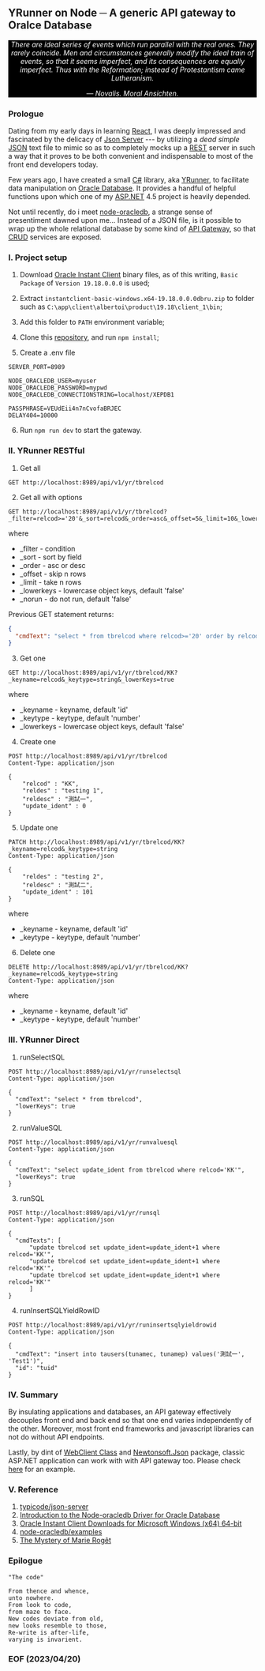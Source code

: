 ## YRunner on Node ─ A generic API gateway to Oralce Database


<div style="text-align: center; color:white; background-color:black"><em>There are ideal series of events which run parallel with the real ones. They rarely coincide. Men and circumstances generally modify the ideal train of events, so that it seems imperfect, and its consequences are equally imperfect. Thus with the Reformation; instead of Protestantism came Lutheranism.

— Novalis. Moral Ansichten.</em></div>


### Prologue
Dating from my early days in learning [React](https://react.dev/), I was deeply impressed and fascinated by the delicacy of [Json Server](https://github.com/typicode/json-server) --- by utilizing a <em>dead simple</em> [JSON](https://www.w3schools.com/js/js_json_intro.asp) text file to mimic so as to completely mocks up a [REST](https://restfulapi.net/) server in such a way that it proves to be both convenient and indispensable to most of the front end developers today. 

Few years ago, I have created a small [C#](https://learn.microsoft.com/en-us/dotnet/csharp/) library, aka [YRunner](https://github.com/Albert0i/yrunner-on-node/blob/main/oic/YRunner.cs), to facilitate data manipulation on [Oracle Database](https://www.oracle.com/database/). It provides a handful of helpful functions upon which one of my [ASP.NET](https://dotnet.microsoft.com/en-us/apps/aspnet) 4.5 project is heavily depended. 

Not until recently, do i meet [node-oracledb](https://oracle.github.io/node-oracledb/), a strange sense of presentiment dawned upon me... Instead of a JSON file, is it possible to wrap up the whole relational database by some kind of [API Gateway](https://www.redhat.com/en/topics/api/what-does-an-api-gateway-do), so that [CRUD](https://en.wikipedia.org/wiki/Create,_read,_update_and_delete) services are exposed. 


### I. Project setup 
1. Download [Oracle Instant Client](https://www.oracle.com/database/technologies/instant-client/winx64-64-downloads.html) binary files, as of this writing, `Basic Package` of `Version 19.18.0.0.0` is used;

2. Extract `instantclient-basic-windows.x64-19.18.0.0.0dbru.zip` to folder such as  `C:\app\client\albertoi\product\19.18\client_1\bin`; 

3. Add this folder to `PATH` environment variable;

4. Clone this [repository](https://github.com/Albert0i/yrunner-on-node.git), and run `npm install`;

5. Create a .env file 
```
SERVER_PORT=8989

NODE_ORACLEDB_USER=myuser
NODE_ORACLEDB_PASSWORD=mypwd
NODE_ORACLEDB_CONNECTIONSTRING=localhost/XEPDB1

PASSPHRASE=VEUdEii4n7nCvofaBRJEC
DELAY404=10000
```

6. Run `npm run dev` to start the gateway. 


### II. YRunner RESTful  
1. Get all 
```
GET http://localhost:8989/api/v1/yr/tbrelcod
```

2. Get all with options
```
GET http://localhost:8989/api/v1/yr/tbrelcod?_filter=relcod>='20'&_sort=relcod&_order=asc&_offset=5&_limit=10&_lowerKeys=true&_norun=true
```
where 
- _filter     - condition 
- _sort       - sort by field
- _order      - asc or desc 
- _offset     - skip n rows  
- _limit      - take n rows 
- _lowerkeys  - lowercase object keys, default 'false'
- _norun      - do not run, default 'false'

Previous GET statement returns: 
```json
{
  "cmdText": "select * from tbrelcod where relcod>='20' order by relcod asc offset 5 rows fetch next 10 rows only "
}
```

3. Get one 
```
GET http://localhost:8989/api/v1/yr/tbrelcod/KK?_keyname=relcod&_keytype=string&_lowerKeys=true
```
where
- _keyname    - keyname, default 'id'
- _keytype    - keytype, default 'number' 
- _lowerkeys  - lowercase object keys, default 'false'

4. Create one
```
POST http://localhost:8989/api/v1/yr/tbrelcod
Content-Type: application/json

{ 
    "relcod" : "KK",
    "reldes" : "testing 1",
    "reldesc" : "測試一",
    "update_ident" : 0
}
```

5. Update one 
```
PATCH http://localhost:8989/api/v1/yr/tbrelcod/KK?_keyname=relcod&_keytype=string
Content-Type: application/json

{ 
    "reldes" : "testing 2",
    "reldesc" : "測試二",
    "update_ident" : 101 
}
```
where
- _keyname    - keyname, default 'id'
- _keytype    - keytype, default 'number' 

6. Delete one 
```
DELETE http://localhost:8989/api/v1/yr/tbrelcod/KK?_keyname=relcod&_keytype=string
Content-Type: application/json
```
where
- _keyname    - keyname, default 'id'
- _keytype    - keytype, default 'number' 


### III. YRunner Direct 

1. runSelectSQL
```
POST http://localhost:8989/api/v1/yr/runselectsql
Content-Type: application/json

{
  "cmdText": "select * from tbrelcod",
  "lowerKeys": true
}
```

2. runValueSQL
```
POST http://localhost:8989/api/v1/yr/runvaluesql
Content-Type: application/json

{
  "cmdText": "select update_ident from tbrelcod where relcod='KK'",
  "lowerKeys": true
}
```

3. runSQL
```
POST http://localhost:8989/api/v1/yr/runsql
Content-Type: application/json

{
  "cmdTexts": [
      "update tbrelcod set update_ident=update_ident+1 where relcod='KK'",
      "update tbrelcod set update_ident=update_ident+1 where relcod='KK'",
      "update tbrelcod set update_ident=update_ident+1 where relcod='KK'"
      ]
}
```

4. runInsertSQLYieldRowID
```
POST http://localhost:8989/api/v1/yr/runinsertsqlyieldrowid
Content-Type: application/json

{
  "cmdText": "insert into tausers(tunamec, tunamep) values('測試一', 'Test1')",
  "id": "tuid"
}
```


### IV. Summary 
By insulating applications and databases, an API gateway effectively decouples front end and back end so that one end varies independently of the other. Moreover, most front end frameworks and javascript libraries can not do without API endpoints.

Lastly, by dint of [WebClient Class](https://learn.microsoft.com/en-us/dotnet/api/system.net.webclient?view=net-7.0) and [Newtonsoft.Json](https://www.newtonsoft.com/json) package, classic ASP.NET application can work with with API gateway too. Please check [here](https://github.com/Albert0i/yrunner-on-node/blob/main/oic/WebClient1.aspx.cs) for an example. 


### V. Reference

1. [typicode/json-server](https://github.com/typicode/json-server)
2. [Introduction to the Node-oracledb Driver for Oracle Database](https://node-oracledb.readthedocs.io/en/latest/user_guide/introduction.html#getting-started-with-node-oracledb)
3. [Oracle Instant Client Downloads for Microsoft Windows (x64) 64-bit](https://www.oracle.com/database/technologies/instant-client/winx64-64-downloads.html)
4. [node-oracledb/examples](https://github.com/oracle/node-oracledb/tree/main/examples)
5. [The Mystery of Marie Rogêt](https://poemuseum.org/the-mystery-of-marie-roget/)


### Epilogue 
```
"The code"

From thence and whence, 
unto nowhere.
From look to code, 
from maze to face.
New codes deviate from old,
new looks resemble to those,
Re-write is after-life,
varying is invarient. 
```


### EOF (2023/04/20)
